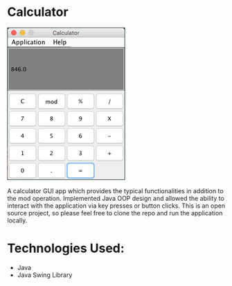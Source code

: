 # Calculator

![Repo Image](img/calc.png "Screenshot of App")

A calculator GUI app which provides the typical functionalities in addition to the mod operation. Implemented Java OOP design and allowed the ability to interact with the application via key presses or button clicks. This is an open source project, so please feel free to clone the repo and run the application locally. 

# Technologies Used:
* Java
* Java Swing Library

